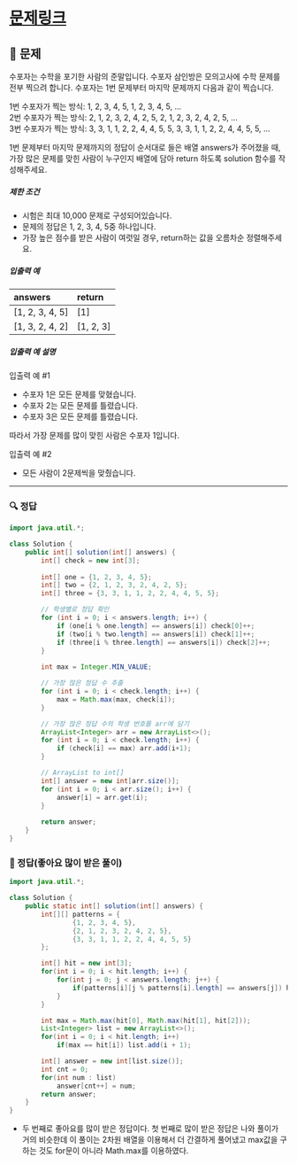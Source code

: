 # [문제링크](https://school.programmers.co.kr/learn/courses/30/lessons/42840)

## 📝 문제

수포자는 수학을 포기한 사람의 준말입니다. 수포자 삼인방은 모의고사에 수학 문제를 전부 찍으려 합니다. 수포자는 1번 문제부터 마지막 문제까지 다음과 같이 찍습니다.

1번 수포자가 찍는 방식: 1, 2, 3, 4, 5, 1, 2, 3, 4, 5, ...  
2번 수포자가 찍는 방식: 2, 1, 2, 3, 2, 4, 2, 5, 2, 1, 2, 3, 2, 4, 2, 5, ...  
3번 수포자가 찍는 방식: 3, 3, 1, 1, 2, 2, 4, 4, 5, 5, 3, 3, 1, 1, 2, 2, 4, 4, 5, 5, ...

1번 문제부터 마지막 문제까지의 정답이 순서대로 들은 배열 answers가 주어졌을 때, 가장 많은 문제를 맞힌 사람이 누구인지 배열에 담아 return 하도록 solution 함수를 작성해주세요.

##### 제한 조건

-   시험은 최대 10,000 문제로 구성되어있습니다.
-   문제의 정답은 1, 2, 3, 4, 5중 하나입니다.
-   가장 높은 점수를 받은 사람이 여럿일 경우, return하는 값을 오름차순 정렬해주세요.

##### 입출력 예

| answers         | return    |
|:--------------- |:--------- |
| [1, 2, 3, 4, 5] | [1]       |
| [1, 3, 2, 4, 2] | [1, 2, 3] | 


##### 입출력 예 설명

입출력 예 #1

-   수포자 1은 모든 문제를 맞혔습니다.
-   수포자 2는 모든 문제를 틀렸습니다.
-   수포자 3은 모든 문제를 틀렸습니다.

따라서 가장 문제를 많이 맞힌 사람은 수포자 1입니다.

입출력 예 #2

-   모든 사람이 2문제씩을 맞췄습니다.

---

### 🔍 정답

```java
import java.util.*;

class Solution {
    public int[] solution(int[] answers) {
        int[] check = new int[3];
        
        int[] one = {1, 2, 3, 4, 5};
        int[] two = {2, 1, 2, 3, 2, 4, 2, 5};
        int[] three = {3, 3, 1, 1, 2, 2, 4, 4, 5, 5};

		// 학생별로 정답 확인
        for (int i = 0; i < answers.length; i++) {
            if (one[i % one.length] == answers[i]) check[0]++;
            if (two[i % two.length] == answers[i]) check[1]++;
            if (three[i % three.length] == answers[i]) check[2]++;
        }
            
        int max = Integer.MIN_VALUE;

		// 가장 많은 정답 수 추출
        for (int i = 0; i < check.length; i++) {
            max = Math.max(max, check[i]);
        }

		// 가장 많은 정답 수의 학생 번호를 arr에 담기
        ArrayList<Integer> arr = new ArrayList<>();
        for (int i = 0; i < check.length; i++) {
            if (check[i] == max) arr.add(i+1);
        }

		// ArrayList to int[]
        int[] answer = new int[arr.size()];
        for (int i = 0; i < arr.size(); i++) {
            answer[i] = arr.get(i);
        }
    
        return answer;
    }
}
```


### 🔎 정답(좋아요 많이 받은 풀이)

```java
import java.util.*;

class Solution {
    public static int[] solution(int[] answers) {
        int[][] patterns = {
                {1, 2, 3, 4, 5},
                {2, 1, 2, 3, 2, 4, 2, 5},
                {3, 3, 1, 1, 2, 2, 4, 4, 5, 5}
        };

        int[] hit = new int[3];
        for(int i = 0; i < hit.length; i++) {
            for(int j = 0; j < answers.length; j++) {
                if(patterns[i][j % patterns[i].length] == answers[j]) hit[i]++;
            }
        }

        int max = Math.max(hit[0], Math.max(hit[1], hit[2]));
        List<Integer> list = new ArrayList<>();
        for(int i = 0; i < hit.length; i++)
            if(max == hit[i]) list.add(i + 1);

        int[] answer = new int[list.size()];
        int cnt = 0;
        for(int num : list)
            answer[cnt++] = num;
        return answer;
    }
}
```
- 두 번째로 좋아요를 많이 받은 정답이다. 첫 번째로 많이 받은 정답은 나와 풀이가 거의 비슷한데 이 풀이는 2차원 배열을 이용해서 더 간결하게 풀어냈고 max값을 구하는 것도 for문이 아니라 Math.max를 이용하였다.